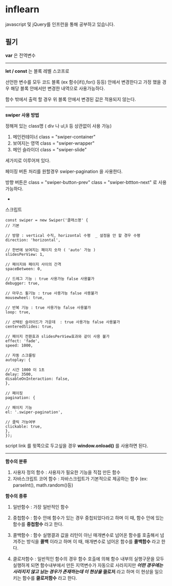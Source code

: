 # inflearn

javascript 및 jQuery를 인프런을 통해 공부하고 있습니다.


 
## 필기 

__var__ 은 전역변수

---

__let / const__ 는 블록 레벨 스코프로 

선언한 변수를 모두 코드 블록 (ex 함수[if(),for() 등등) 안에서 
변경한다고 가정 했을 경우 해당 블록 안에서만 변경한 내역으로 사용가능하다.

함수 밖에서 출력 할 경우 위 블록 안에서 변경된 값은 적용되지 않는다.

---


__swiper__ __사용 방법__

정해져 있는 class명 ( div 나 ul,li 등 상관없이 사용 가능)

1. 메인컨테이너 class = "swiper-container"
2. 보여지는 영역 class = "swiper-wrapper"
3. 메인 슬라이더 class = "swiper-slide"

세가지로 이루어져 있다.

페이징 버튼 처리를 원할경우
swiper-pagination 을 사용한다.

방향 버튼은
class = "swiper-button-prev"
class = "swiper-bttton-next"
로 사용 가능하다.

-

스크립트

    const swiper = new Swiper('클래스명' {
    // 기본

    // 방향 : vertical 수직, horizontal 수평  _ 설정을 안 할 경우 수평
    direction: 'horizontal',

    // 한번에 보여지는 페이지 숫자 ( 'auto' 가능 )
    slidesPerView: 1,

    // 페이지와 페이지 사이의 간격
    spaceBetween: 0,

    // 드레그 기능 : true 사용가능 false 사용불가
    debugger: true,

    // 마우스 휠기능 : true 사용가능 false 사용불가
    mousewheel: true,

    // 반복 기능 : true 사용가능 false 사용불가
    loop: true,

    // 선택된 슬라이드가 가운데  : true 사용가능 false 사용불가
    centeredSlides: true,

    // 페이지 전환효과 slidesPerView효과와 같이 사용 불가
    effect: 'fade',
    speed: 1000,

    // 자동 스크를링
    autoplay: {

    // 시간 1000 이 1초
    delay: 3500,
    disableOnInteraction: false,
    },

    // 페이징
    pagination: {

    // 페이지 기능
    el: '.swiper-pagination',

    // 클릭 가능여부
    clickable: true,
    },
    });

script link 를 윗쪽으로 두고싶을 경우 __window.onload()__ 를 사용하면 된다.


---

__함수의 분류__

1. 사용자 정의 함수  : 사용자가 필요한 기능을 직접 만든 함수
2. 자바스크립트 코어 함수 : 자바스크립트가 기본적으로 제공하는 함수 (ex: parseInt(), math.random()등)

__함수의 종류__

1. 일반함수 : 가장 일반적인 함수

2. 중첩함수 : 함수 안에 함수가 있는 경우 중첩되었다라고 하며 이 때, 함수 안에 있는 함수를 __중첩함수__ 라고 한다.

3. 콜백함수 : 함수 실행결과 값을 리턴이 아닌 매개변수로 넘어온 함수를 호출해서 넘겨주는 방식을 __콜백__ 이라고 하며 이 때, 매개변수로 넘어온 함수를 __콜백함수__ 라고 한다.

4. 클로저함수 : 일반적인 함수의 경우 함수 호출에 의해 함수 내부의 실행구문을 모두 실행하게 되면 함수내부에서 만든 지역변수가 자동으로 사라지지만 
              ___어떤 경우에는 사라지지 않고 남는 경우가 존재하는데 이 현상을___ __클로저__ 라고 하며 이 현상을 일으키는 함수를 __클로저함수__ 라고 한다.


